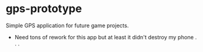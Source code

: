 # gps-prototype
Simple GPS application for future game projects.
- Need tons of rework for this app but at least it didn't destroy my phone . . .
